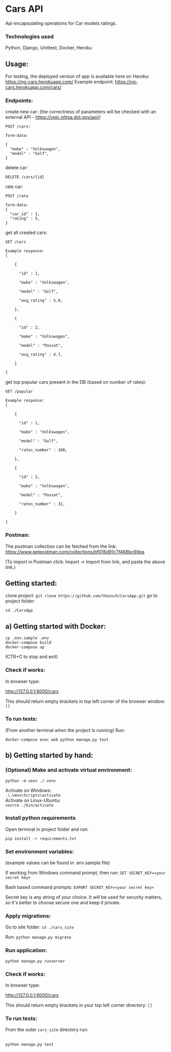 # Cars API

Api encapsulating operations for Car models ratings.

### Technologies used 

Python, Django, Unittest, Docker, Heroku

## Usage:

For testing, the deployed version of app is available here on Heroku: https://ng-cars.herokuapp.com/
Example endpoint: https://ng-cars.herokuapp.com/cars/

### Endpoints:

create new car: (the correctness of parameters will be checked with an external API - https://vpic.nhtsa.dot.gov/api/)
<br>
```
POST /cars: 

form-data:

{
  "make" : "Volkswagen",
  "model" : "Golf",
}
```

delete car:
<br>

`DELETE /cars/{id}`

rate car:
<br>

```
POST /rate

form-data:
{
  "car_id" : 1,
  "rating" : 5,
}
```

get all created cars:
<br>
```
GET /cars
```
```
Example response:
[

    {
    
      "id" : 1,
    
      "make" : "Volkswagen",
    
      "model" : "Golf",
    
      "avg_rating" : 5.0,
    
    },
    
    {
    
      "id" : 2,
    
      "make" : "Volkswagen",
    
      "model" : "Passat",
    
      "avg_rating" : 4.7,
    
    }

]
```


get top popular cars present in the DB (based on number of rates):
<br>
```
GET /popular
```
```
Example response:
[

    {
    
      "id" : 1,

      "make" : "Volkswagen",
    
      "model" : "Golf",
    
      "rates_number" : 100,
    
    },
    
    {
    
      "id" : 2,
    
      "make" : "Volkswagen",
    
      "model" : "Passat",
    
      "rates_number" : 31,
    
    }

]
```

### Postman:
The postman collection can be fetched from the link:
https://www.getpostman.com/collections/bf016d91c7f468bc69ea

(To import in Postman click: Import -> Import from link, and paste the above link.)

## Getting started:

clone project:
`git clone https://github.com/tkozuch/CarsApp.git` 
go to project folder:

`cd ./CarsApp`

## a) Getting started with Docker:

```
cp .env.sample .env
docker-compose build
docker-compose up
```

(CTR+C to stop and exit)

### Check if works:

In browser type:

http://127.0.0.1:8000/cars

This should return empty brackets in top left corner of the browser window: `[]`


### To run tests:

(From another terminal when the project is running) Run:

`docker-compose exec web python manage.py test`


## b) Getting started by hand:

### (Optional) Make and activate virtual environment:

`python -m venv ./.venv`

Activate on Windows:
<br>`.\.venv\Scripts\activate`
<br>Activate on Linux-Ubuntu:
<br>`source ./bin/activate`

### Install python requirements

Open terminal in project folder and run:

```
pip install -r requirements.txt
```

### Set environment variables:
(example values can be found in .env.sample file)

If working from Windows command prompt, then run:
`SET SECRET_KEY=<your secret key>`

Bash based command prompts:
`EXPORT SECRET_KEY=<your secret key>`

Secret key is any string of your choice. It will be used for security matters, so it's better to
 choose secure one and keep it private.

### Apply migrations:

Go to site folder:
`cd ./cars_site`

Run:
`python manage.py migrate`

### Run application:

`python manage.py runserver`

### Check if works:

In browser type:

http://127.0.0.1:8000/cars

This should return empty brackets in your top left corner directory: `[]`


### To run tests:

From the outer `cars_site` directory run: 

<br> `python manage.py test`
